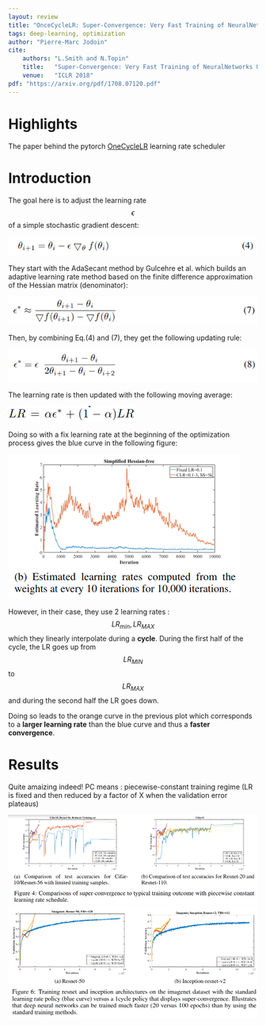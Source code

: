 ```yaml
---
layout: review
title: "OnceCycleLR: Super-Convergence: Very Fast Training of NeuralNetworks Using Large Learning Rates"
tags: deep-learning, optimization
author: "Pierre-Marc Jodoin"
cite:
    authors: "L.Smith and N.Topin"
    title:   "Super-Convergence: Very Fast Training of NeuralNetworks Using Large Learning Rates"
    venue:   "ICLR 2018"
pdf: "https://arxiv.org/pdf/1708.07120.pdf"
---
```



# Highlights

The paper behind the pytorch [OneCycleLR](https://pytorch.org/docs/stable/optim.html) learning rate scheduler 

# Introduction

The goal here is to adjust the learning rate $$\epsilon$$ of a simple stochastic gradient descent: 

![](/article/images/oneCLR/sc01.png)

They start with the AdaSecant method by Gulcehre et al. which builds an adaptive learning rate method based on the finite difference approximation of the Hessian matrix (denominator):

![](/article/images/oneCLR/sc02.png)

Then, by combining Eq.(4) and (7), they get the following updating rule:

![](/article/images/oneCLR/sc03.png)

The learning rate is then updated with the following moving average:


![](/article/images/oneCLR/sc04.png)

Doing so with a fix learning rate at the beginning of the optimization process gives the blue curve in the following figure:

![](/article/images/oneCLR/sc05.png)

However, in their case, they use 2 learning rates : $$LR_{min},LR_{MAX}$$ which they linearly interpolate during a **cycle**.  During the first half of the cycle, the LR goes up from $$LR_{MIN}$$ to  $$LR_{MAX}$$ and during the second half the LR goes down.  

Doing so leads to the orange curve in the previous plot which corresponds to a **larger learning rate** than the blue curve and thus a **faster convergence**.

# Results 

Quite amaizing indeed!  PC means : piecewise-constant training regime (LR is fixed and then reduced by a factor of X when the validation error plateaus)

![](/article/images/oneCLR/sc06.png)
![](/article/images/oneCLR/sc07.png)


